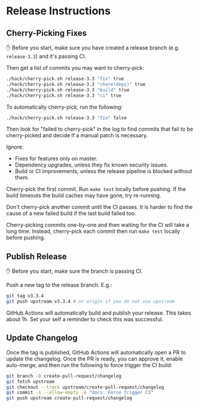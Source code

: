 # Release Instructions

## Cherry-Picking Fixes

✋ Before you start, make sure you have created a release branch (e.g. `release-3.3`) and it's passing CI.

Then get a list of commits you may want to cherry-pick:

```bash
./hack/cherry-pick.sh release-3.3 "fix" true
./hack/cherry-pick.sh release-3.3 "chore(deps)" true
./hack/cherry-pick.sh release-3.3 "build" true
./hack/cherry-pick.sh release-3.3 "ci" true
```

To automatically cherry-pick, run the following:
```bash
./hack/cherry-pick.sh release-3.3 "fix" false
```

Then look for "failed to cherry-pick" in the log to find commits that fail to be cherry-picked and decide if a 
manual patch is necessary.

Ignore:

* Fixes for features only on master.
* Dependency upgrades, unless they fix known security issues.
* Build or CI improvements, unless the release pipeline is blocked without them.

Cherry-pick the first commit. Run `make test` locally before pushing. If the build timeouts the build caches may have
gone, try re-running.

Don't cherry-pick another commit until the CI passes. It is harder to find the cause of a new failed build if the last
build failed too.

Cherry-picking commits one-by-one and then waiting for the CI will take a long time. Instead, cherry-pick each commit then
run `make test` locally before pushing.

## Publish Release

✋ Before you start, make sure the branch is passing CI.

Push a new tag to the release branch. E.g.:

```bash
git tag v3.3.4
git push upstream v3.3.4 # or origin if you do not use upstream
```

GitHub Actions will automatically build and publish your release. This takes about 1h. Set your self a reminder to check
this was successful.

## Update Changelog

Once the tag is published, GitHub Actions will automatically open a PR to update the changelog. Once the PR is ready,
you can approve it, enable auto-merge, and then run the following to force trigger the CI build:

```bash
git branch -D create-pull-request/changelog
git fetch upstream
git checkout --track upstream/create-pull-request/changelog
git commit -s --allow-empty -m "docs: Force trigger CI"
git push upstream create-pull-request/changelog
```

